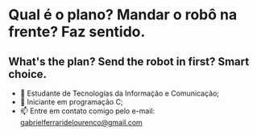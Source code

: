 # Qual é o plano? Mandar o robô na frente? Faz sentido.
## What's the plan? Send the robot in first? Smart choice.

- 🔭 Estudante de Tecnologias da Informação e Comunicação;
- 🌱 Iniciante em programação C;
- 📫 Entre em contato comigo pelo e-mail: gabrielferraridelourenco@gmail.com

